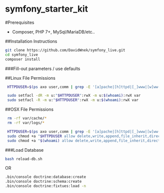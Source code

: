 symfony_starter_kit
===================

#Prerequisites

* Composer, PHP 7+, MySql/MariaDB/etc..


##Installation Instructions

```bash
git clone https://github.com/DavidWnek/symfony_live.git
cd symfony_live
composer install
```

###Fill-out parameters / use defaults


##Linux File Permissions
```bash
 HTTPDUSER=$(ps axo user,comm | grep -E '[a]pache|[h]ttpd|[_]www|[w]ww-data|[n]ginx' | grep -v root | head -1 | cut -d\  -f1)

 sudo setfacl -dR -m u:"$HTTPDUSER":rwX -m u:$(whoami):rwX var
 sudo setfacl -R -m u:"$HTTPDUSER":rwX -m u:$(whoami):rwX var
```

##OSX File Permissions
```bash
 rm -rf var/cache/*
 rm -rf var/logs/*

 HTTPDUSER=$(ps axo user,comm | grep -E '[a]pache|[h]ttpd|[_]www|[w]ww-data|[n]ginx' | grep -v root | head -1 | cut -d\  -f1)
 sudo chmod +a "$HTTPDUSER allow delete,write,append,file_inherit,directory_inherit" var
 sudo chmod +a "$(whoami) allow delete,write,append,file_inherit,directory_inherit" var
```

###Load Database

```bash
bash reload-db.sh
```

OR

```bash
.bin/console doctrine:database:create
.bin/console doctrine:schema:create
.bin/console doctrine:fixtues:load -n
```